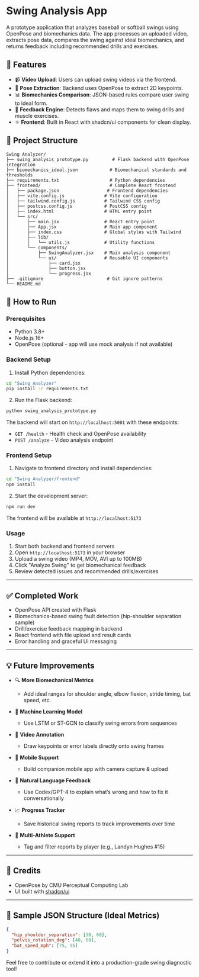 # Swing Analysis App

A prototype application that analyzes baseball or softball swings using OpenPose and biomechanics data. The app processes an uploaded video, extracts pose data, compares the swing against ideal biomechanics, and returns feedback including recommended drills and exercises.

## 🔧 Features

- 📹 **Video Upload**: Users can upload swing videos via the frontend.
- 🧍 **Pose Extraction**: Backend uses OpenPose to extract 2D keypoints.
- 📊 **Biomechanics Comparison**: JSON-based rules compare user swing to ideal form.
- 🧠 **Feedback Engine**: Detects flaws and maps them to swing drills and muscle exercises.
- ⚛️ **Frontend**: Built in React with shadcn/ui components for clean display.

## 📁 Project Structure

```
Swing Analyzer/
├── swing_analysis_prototype.py         # Flask backend with OpenPose integration
├── biomechanics_ideal.json            # Biomechanical standards and thresholds
├── requirements.txt                   # Python dependencies
├── frontend/                          # Complete React frontend
│   ├── package.json                  # Frontend dependencies
│   ├── vite.config.js               # Vite configuration
│   ├── tailwind.config.js           # Tailwind CSS config
│   ├── postcss.config.js            # PostCSS config
│   ├── index.html                   # HTML entry point
│   └── src/
│       ├── main.jsx                 # React entry point
│       ├── App.jsx                  # Main app component
│       ├── index.css                # Global styles with Tailwind
│       ├── lib/
│       │   └── utils.js             # Utility functions
│       └── components/
│           ├── SwingAnalyzer.jsx    # Main analysis component
│           └── ui/                  # Reusable UI components
│               ├── card.jsx
│               ├── button.jsx
│               └── progress.jsx
├── .gitignore                        # Git ignore patterns
└── README.md
```

## 🚀 How to Run

### Prerequisites
- Python 3.8+
- Node.js 16+
- OpenPose (optional - app will use mock analysis if not available)

### Backend Setup
1. Install Python dependencies:
```bash
cd "Swing Analyzer"
pip install -r requirements.txt
```

2. Run the Flask backend:
```bash
python swing_analysis_prototype.py
```

The backend will start on `http://localhost:5001` with these endpoints:
- `GET /health` - Health check and OpenPose availability
- `POST /analyze` - Video analysis endpoint

### Frontend Setup
1. Navigate to frontend directory and install dependencies:
```bash
cd "Swing Analyzer/frontend"
npm install
```

2. Start the development server:
```bash
npm run dev
```

The frontend will be available at `http://localhost:5173`

### Usage
1. Start both backend and frontend servers
2. Open `http://localhost:5173` in your browser
3. Upload a swing video (MP4, MOV, AVI up to 100MB)
4. Click "Analyze Swing" to get biomechanical feedback
5. Review detected issues and recommended drills/exercises

---

## ✅ Completed Work
- OpenPose API created with Flask
- Biomechanics-based swing fault detection (hip-shoulder separation sample)
- Drill/exercise feedback mapping in backend
- React frontend with file upload and result cards
- Error handling and graceful UI messaging

---

## 💡 Future Improvements

- 🔍 **More Biomechanical Metrics**
  - Add ideal ranges for shoulder angle, elbow flexion, stride timing, bat speed, etc.

- 🧠 **Machine Learning Model**
  - Use LSTM or ST-GCN to classify swing errors from sequences

- 🎥 **Video Annotation**
  - Draw keypoints or error labels directly onto swing frames

- 📱 **Mobile Support**
  - Build companion mobile app with camera capture & upload

- 💬 **Natural Language Feedback**
  - Use Codex/GPT-4 to explain what’s wrong and how to fix it conversationally

- 📈 **Progress Tracker**
  - Save historical swing reports to track improvements over time

- 👥 **Multi-Athlete Support**
  - Tag and filter reports by player (e.g., Landyn Hughes #15)

---

## 🙌 Credits
- OpenPose by CMU Perceptual Computing Lab
- UI built with [shadcn/ui](https://ui.shadcn.com)

---

## 🧪 Sample JSON Structure (Ideal Metrics)
```json
{
  "hip_shoulder_separation": [30, 60],
  "pelvis_rotation_deg": [40, 60],
  "bat_speed_mph": [75, 95]
}
```

Feel free to contribute or extend it into a production-grade swing diagnostic tool!
